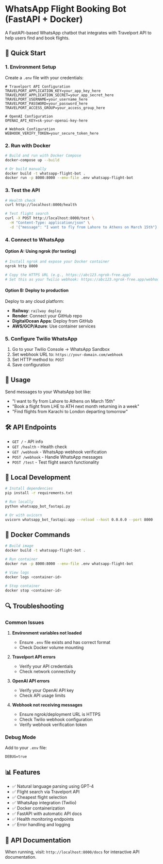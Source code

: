 # WhatsApp Flight Booking Bot (FastAPI + Docker)

A FastAPI-based WhatsApp chatbot that integrates with Travelport API to help users find and book flights.

## 🚀 Quick Start

### 1. Environment Setup

Create a `.env` file with your credentials:

```env
# Travelport API Configuration
TRAVELPORT_APPLICATION_KEY=your_app_key_here
TRAVELPORT_APPLICATION_SECRET=your_app_secret_here
TRAVELPORT_USERNAME=your_username_here
TRAVELPORT_PASSWORD=your_password_here
TRAVELPORT_ACCESS_GROUP=your_access_group_here

# OpenAI Configuration
OPENAI_API_KEY=sk-your-openai-key-here

# Webhook Configuration
WEBHOOK_VERIFY_TOKEN=your_secure_token_here
```

### 2. Run with Docker

```bash
# Build and run with Docker Compose
docker-compose up --build

# Or build manually
docker build -t whatsapp-flight-bot .
docker run -p 8000:8000 --env-file .env whatsapp-flight-bot
```

### 3. Test the API

```bash
# Health check
curl http://localhost:8000/health

# Test flight search
curl -X POST http://localhost:8000/test \
  -H "Content-Type: application/json" \
  -d '{"message": "I want to fly from Lahore to Athens on March 15th"}'
```

### 4. Connect to WhatsApp

#### Option A: Using ngrok (for testing)

```bash
# Install ngrok and expose your Docker container
ngrok http 8000

# Copy the HTTPS URL (e.g., https://abc123.ngrok-free.app)
# Set this as your Twilio webhook: https://abc123.ngrok-free.app/webhook
```

#### Option B: Deploy to production

Deploy to any cloud platform:

- **Railway**: `railway deploy`
- **Render**: Connect your GitHub repo
- **DigitalOcean Apps**: Deploy from GitHub
- **AWS/GCP/Azure**: Use container services

### 5. Configure Twilio WhatsApp

1. Go to your Twilio Console → WhatsApp Sandbox
2. Set webhook URL to: `https://your-domain.com/webhook`
3. Set HTTP method to: `POST`
4. Save configuration

## 📱 Usage

Send messages to your WhatsApp bot like:

- "I want to fly from Lahore to Athens on March 15th"
- "Book a flight from LHE to ATH next month returning in a week"
- "Find flights from Karachi to London departing tomorrow"

## 🛠 API Endpoints

- `GET /` - API info
- `GET /health` - Health check
- `GET /webhook` - WhatsApp webhook verification
- `POST /webhook` - Handle WhatsApp messages
- `POST /test` - Test flight search functionality

## 🔧 Local Development

```bash
# Install dependencies
pip install -r requirements.txt

# Run locally
python whatsapp_bot_fastapi.py

# Or with uvicorn
uvicorn whatsapp_bot_fastapi:app --reload --host 0.0.0.0 --port 8000
```

## 🐳 Docker Commands

```bash
# Build image
docker build -t whatsapp-flight-bot .

# Run container
docker run -p 8000:8000 --env-file .env whatsapp-flight-bot

# View logs
docker logs <container-id>

# Stop container
docker stop <container-id>
```

## 🔍 Troubleshooting

### Common Issues

1. **Environment variables not loaded**

   - Ensure `.env` file exists and has correct format
   - Check Docker volume mounting

2. **Travelport API errors**

   - Verify your API credentials
   - Check network connectivity

3. **OpenAI API errors**

   - Verify your OpenAI API key
   - Check API usage limits

4. **Webhook not receiving messages**
   - Ensure ngrok/deployment URL is HTTPS
   - Check Twilio webhook configuration
   - Verify webhook verification token

### Debug Mode

Add to your `.env` file:

```env
DEBUG=true
```

## 📊 Features

- ✅ Natural language parsing using GPT-4
- ✅ Flight search via Travelport API
- ✅ Cheapest flight selection
- ✅ WhatsApp integration (Twilio)
- ✅ Docker containerization
- ✅ FastAPI with automatic API docs
- ✅ Health monitoring endpoints
- ✅ Error handling and logging

## 🔗 API Documentation

When running, visit: `http://localhost:8000/docs` for interactive API documentation.
